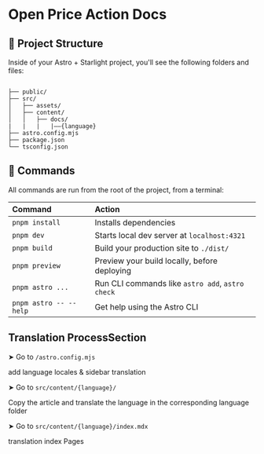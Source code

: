 # Open Price Action Docs


## 🚀 Project Structure

Inside of your Astro + Starlight project, you'll see the following folders and files:

```

├── public/
├── src/
│   ├── assets/
│   ├── content/
│   │   ├── docs/
|   |   |   |——{language}
├── astro.config.mjs
├── package.json
└── tsconfig.json
```

## 🧞 Commands

All commands are run from the root of the project, from a terminal:

| Command                   | Action                                           |
| :------------------------ | :----------------------------------------------- |
| `pnpm install`             | Installs dependencies                            |
| `pnpm dev`             | Starts local dev server at `localhost:4321`      |
| `pnpm build`           | Build your production site to `./dist/`          |
| `pnpm preview`         | Preview your build locally, before deploying     |
| `pnpm astro ...`       | Run CLI commands like `astro add`, `astro check` |
| `pnpm astro -- --help` | Get help using the Astro CLI                     |

## Translation ProcessSection 

➤ Go to `/astro.config.mjs`

add language locales & sidebar translation

➤ Go to `src/content/{language}/`

Copy the article and translate the language in the corresponding language folder

➤ Go to `src/content/{language}/index.mdx`

translation index Pages